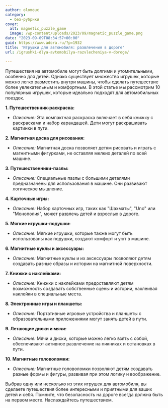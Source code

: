 ```yaml
---
author: olomouc
category:
  - без-рубрики
cover:
  alt: magnetic_puzzle_game
  image: /wp-content/uploads/2023/09/magnetic_puzzle_game.png
date: "2023-09-09T08:34:57+00:00"
guid: https://www.adora.ru/?p=1932
title: 'Игрушки для автомобиля: развлечения в дороге'
url: /igrushki-dlya-avtomobilya-razvlecheniya-v-doroge/

---
```

Путешествия на автомобиле могут быть долгими и утомительными, особенно для детей. Однако существует множество игрушек, которые можно легко разместить внутри машины, чтобы сделать путешествие более увлекательным и комфортным. В этой статье мы рассмотрим 10 популярных игрушек, которые идеально подходят для автомобильных поездок.

**1\. Путешественник-раскраска:**

- _Описание:_ Эта компактная раскраска включает в себя книжку с раскрасками и набор карандашей. Дети могут раскрашивать картинки в пути.

**2\. Магнитная доска для рисования:**

- _Описание:_ Магнитная доска позволяет детям рисовать и играть с магнитными фигурками, не оставляя мелких деталей по всей машине.

**3\. Путешественники-пазлы:**

- _Описание:_ Специальные пазлы с большими деталями предназначены для использования в машине. Они развивают логическое мышление.

**4\. Карточные игры:**

- _Описание:_ Набор карточных игр, таких как "Шахматы", "Uno" или "Монополия", может развлечь детей и взрослых в дороге.

**5\. Мягкие игрушки-подушки:**

- _Описание:_ Мягкие игрушки, которые также могут быть использованы как подушки, создают комфорт и уют в машине.

**6\. Магнитные куклы и аксессуары:**

- _Описание:_ Магнитные куклы и их аксессуары позволяют детям создавать разные образы и истории на магнитной поверхности.

**7\. Книжки с наклейками:**

- _Описание:_ Книжки с наклейками предоставляют детям возможность создавать собственные сцены и истории, наклеивая наклейки в специальные места.

**8\. Электронные игры и планшеты:**

- _Описание:_ Портативные игровые устройства и планшеты с образовательными приложениями могут занять детей в пути.

**9\. Летающие диски и мячи:**

- _Описание:_ Мячи и диски, которые можно легко взять с собой, обеспечивают активное развлечение на пикниках и остановках в пути.

**10\. Магнитные головоломки:**

- _Описание:_ Магнитные головоломки позволяют детям создавать разные формы и фигуры, развивая при этом логику и воображение.

Выбрав одну или несколько из этих игрушек для автомобиля, вы сделаете путешествия более интересными и приятными для ваших детей и себя. Помните, что безопасность на дороге всегда должна быть на первом месте. Наслаждайтесь путешествием.
